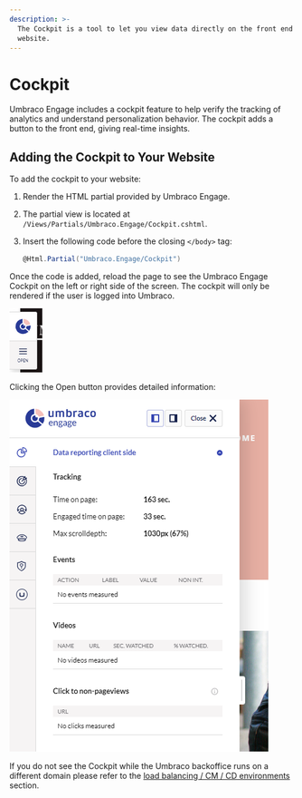 ```yaml
---
description: >-
  The Cockpit is a tool to let you view data directly on the front end of the
  website.
---
```


# Cockpit

Umbraco Engage includes a cockpit feature to help verify the tracking of analytics and understand personalization behavior. The cockpit adds a button to the front end, giving real-time insights.

## Adding the Cockpit to Your Website

To add the cockpit to your website:

1. Render the HTML partial provided by Umbraco Engage.
2. The partial view is located at `/Views/Partials/Umbraco.Engage/Cockpit.cshtml`.
3.  Insert the following code before the closing `</body>` tag:

    ```cs
    @Html.Partial("Umbraco.Engage/Cockpit")
    ```

Once the code is added, reload the page to see the Umbraco Engage Cockpit on the left or right side of the screen. The cockpit will only be rendered if the user is logged into Umbraco.&#x20;

![](../../.gitbook/assets/engage-cockpit.png)

Clicking the Open button provides detailed information:

![](../../.gitbook/assets/engage-cockpit-2.png)

If you do not see the Cockpit while the Umbraco backoffice runs on a different domain please refer to the [load balancing / CM / CD environments](../../../../installing-umarketingsuite/loadbalancing-and-cm-cd-environments/) section.
